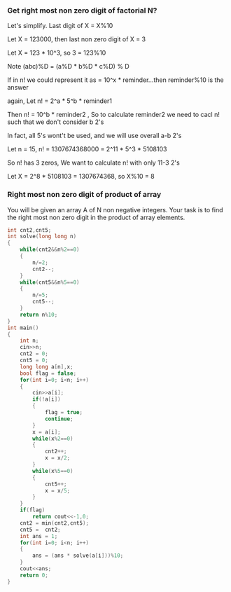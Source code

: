 ### Get right most non zero digit of factorial N?

Let's simplify. Last digit of X = X%10

Let X = 123000, then last non zero digit of X = 3

Let X = 123 * 10^3, so 3 = 123%10

Note (a*b*c)%D = (a%D * b%D * c%D) % D

If in n! we could represent it as = 10^x * reminder...then reminder%10 is the answer

again, Let n! = 2^a * 5^b * reminder1

Then	n! = 10^b * reminder2 , So to calculate reminder2 we need to cacl n! such that we don't consider b 2's 

In fact, all 5's wont't be used, and we will use overall a-b 2's

Let n = 15, n! = 1307674368000 = 2^11 * 5^3 * 5108103

So n! has 3 zeros, We want to calculate n! with only 11-3 2's

Let X = 2^8 * 5108103 = 1307674368, so X%10 = 8

### Right most non zero digit of product of array

You will be given an array A of N non negative integers. Your task is to find the right most non zero digit in the product of array elements.

```cpp
int cnt2,cnt5;
int solve(long long n)
{
    while(cnt2&&n%2==0)
    {
        n/=2;
        cnt2--;
    }
    while(cnt5&&n%5==0)
    {
        n/=5;
        cnt5--;
    }
    return n%10;
}
int main()
{
    int n;
    cin>>n;
    cnt2 = 0;
    cnt5 = 0;
    long long a[n],x;
    bool flag = false;
    for(int i=0; i<n; i++)
    {
        cin>>a[i];
        if(!a[i])
        {
            flag = true;
            continue;
        }
        x = a[i];
        while(x%2==0)
        {
            cnt2++;
            x = x/2;
        }
        while(x%5==0)
        {
            cnt5++;
            x = x/5;
        }
    }
    if(flag)
        return cout<<-1,0;
    cnt2 = min(cnt2,cnt5);
    cnt5 =  cnt2;
    int ans = 1;
    for(int i=0; i<n; i++)
    {
        ans = (ans * solve(a[i]))%10;
    }
    cout<<ans;
    return 0;
}
```
